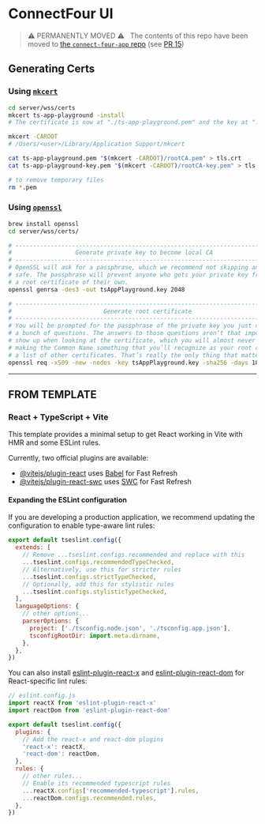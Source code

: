 # ConnectFour UI

> ⚠️ PERMANENTLY MOVED ⚠️
> &nbsp;
> The contents of this repo have been moved to [the `connect-four-app` repo](https://github.com/saurookadook/connect-four-app) (see [PR 15](https://github.com/saurookadook/connect-four-app/pull/15))
> &nbsp;

## Generating Certs

### Using [`mkcert`](https://github.com/FiloSottile/mkcert)

```sh
cd server/wss/certs
mkcert ts-app-playground -install
# The certificate is now at "./ts-app-playground.pem" and the key at "./ts-app-playground-key.pem"

mkcert -CAROOT
# /Users/<user>/Library/Application Support/mkcert

cat ts-app-playground.pem "$(mkcert -CAROOT)/rootCA.pem" > tls.crt
cat ts-app-playground-key.pem "$(mkcert -CAROOT)/rootCA-key.pem" > tls.key

# to remove temporary files
rm *.pem
```

### Using [`openssl`](https://github.com/openssl/openssl)

```sh
brew install openssl
cd server/wss/certs/

# -----------------------------------------------------------------------------
#                  Generate private key to become local CA
# -----------------------------------------------------------------------------
# OpenSSL will ask for a passphrase, which we recommend not skipping and keeping
# safe. The passphrase will prevent anyone who gets your private key from generating
# a root certificate of their own.
openssl genrsa -des3 -out tsAppPlayground.key 2048

# -----------------------------------------------------------------------------
#                          Generate root certificate
# -----------------------------------------------------------------------------
# You will be prompted for the passphrase of the private key you just chose and
# a bunch of questions. The answers to those questions aren’t that important. They
# show up when looking at the certificate, which you will almost never do. I suggest
# making the Common Name something that you’ll recognize as your root certificate in
# a list of other certificates. That’s really the only thing that matters.
openssl req -x509 -new -nodes -key tsAppPlayground.key -sha256 -days 1825 -out tsAppPlayground.pem
```

---

## FROM TEMPLATE

### React + TypeScript + Vite

This template provides a minimal setup to get React working in Vite with HMR and some ESLint rules.

Currently, two official plugins are available:

- [@vitejs/plugin-react](https://github.com/vitejs/vite-plugin-react/blob/main/packages/plugin-react) uses [Babel](https://babeljs.io/) for Fast Refresh
- [@vitejs/plugin-react-swc](https://github.com/vitejs/vite-plugin-react/blob/main/packages/plugin-react-swc) uses [SWC](https://swc.rs/) for Fast Refresh

#### Expanding the ESLint configuration

If you are developing a production application, we recommend updating the configuration to enable type-aware lint rules:

```js
export default tseslint.config({
  extends: [
    // Remove ...tseslint.configs.recommended and replace with this
    ...tseslint.configs.recommendedTypeChecked,
    // Alternatively, use this for stricter rules
    ...tseslint.configs.strictTypeChecked,
    // Optionally, add this for stylistic rules
    ...tseslint.configs.stylisticTypeChecked,
  ],
  languageOptions: {
    // other options...
    parserOptions: {
      project: ['./tsconfig.node.json', './tsconfig.app.json'],
      tsconfigRootDir: import.meta.dirname,
    },
  },
})
```

You can also install [eslint-plugin-react-x](https://github.com/Rel1cx/eslint-react/tree/main/packages/plugins/eslint-plugin-react-x) and [eslint-plugin-react-dom](https://github.com/Rel1cx/eslint-react/tree/main/packages/plugins/eslint-plugin-react-dom) for React-specific lint rules:

```js
// eslint.config.js
import reactX from 'eslint-plugin-react-x'
import reactDom from 'eslint-plugin-react-dom'

export default tseslint.config({
  plugins: {
    // Add the react-x and react-dom plugins
    'react-x': reactX,
    'react-dom': reactDom,
  },
  rules: {
    // other rules...
    // Enable its recommended typescript rules
    ...reactX.configs['recommended-typescript'].rules,
    ...reactDom.configs.recommended.rules,
  },
})
```
